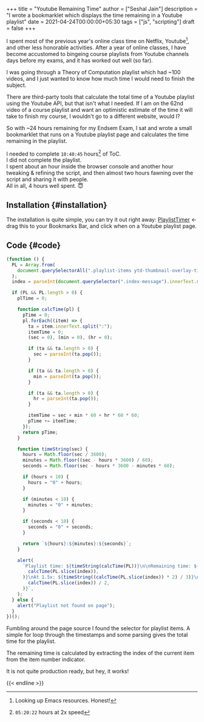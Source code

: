 +++
title = "Youtube Remaining Time"
author = ["Seshal Jain"]
description = "I wrote a bookmarklet which displays the time remaining in a Youtube playlist"
date = 2021-04-24T00:00:00+05:30
tags = ["js", "scripting"]
draft = false
+++

I spent most of the previous year's online class time on Netflix,
Youtube[^fn:1], and other less honorable activities. After a year of
online classes, I have become accustomed to bingeing course playlists
from Youtube channels days before my exams, and it has worked out well
(so far).

I was going through a Theory of Computation playlist which had ~100
videos, and I just wanted to know how much time I would need to finish
the subject.

There are third-party tools that calculate the total time of a Youtube
playlist using the Youtube API, but that isn't what I needed. If I am on
the 62nd video of a course playlist and want an optimistic estimate of
the time it will take to finish my course, I wouldn't go to a different
website, would I?

So with ~24 hours remaining for my Endsem Exam, I sat and wrote a small
bookmarklet that runs on a Youtube playlist page and calculates the time
remaining in the playlist.

I needed to complete `10:40:45` hours[^fn:2] of ToC.<br />
I did not complete the playlist.<br />
I spent about an hour inside the browser console and another hour
tweaking & refining the script, and then almost two hours fawning over
the script and sharing it with people.<br />
All in all, 4 hours well spent. :innocent:

## Installation {#installation}

The installation is quite simple, you can try it out right away: <a
href="javascript:(function()%7BPL%3DArray.from(document.querySelectorAll(%22.playlist-items%20ytd-thumbnail-overlay-time-status-renderer%22))%3Bindex%3DparseInt(document.querySelector(%22.index-message%22).innerText.split(%22%2F%22))-1%3Bif(PL%26%26PL.length%3E0)%7BplTime%3D0%3Bfunction%20calcTime(pl)%7BpTime%3D0%3Bpl.forEach(item%3D%3E%7Bta%3Ditem.innerText.split(%22%3A%22)%3BitemTime%3D0%3Bsec%3D0%2Cmin%3D0%2Chr%3D0%3Bif(ta%26%26ta.length%3E0)%7Bsec%3DparseInt(ta.pop())%7Dif(ta%26%26ta.length%3E0)%7Bmin%3DparseInt(ta.pop())%7Dif(ta%26%26ta.length%3E0)%7Bhr%3DparseInt(ta.pop())%7DitemTime%3Dsec%2Bmin\*60%2Bhr\*60\*60%3BpTime%2B%3DitemTime%7D)%3Breturn%20pTime%7Dfunction%20timeString(sec)%7Bhours%3DMath.floor(sec%2F3600)%3Bminutes%3DMath.floor((sec-hours\*3600)%2F60)%3Bseconds%3DMath.floor(sec-hours\*3600-minutes\*60)%3Bif(hours%3C10)%7Bhours%3D%220%22%2Bhours%7Dif(minutes%3C10)%7Bminutes%3D%220%22%2Bminutes%7Dif(seconds%3C10)%7Bseconds%3D%220%22%2Bseconds%7Dreturn%60%24%7Bhours%7D%3A%24%7Bminutes%7D%3A%24%7Bseconds%7D%60%7Dalert(%60Playlist%20time%3A%20%24%7BtimeString(calcTime(PL))%7D%5Cn%5CnRemaining%20time%3A%20%24%7BtimeString(calcTime(PL.slice(index)))%7D%5CnAt%201.5x%3A%20%24%7BtimeString(calcTime(PL.slice(index))\*2%2F3)%7D%5CnAt%202x%3A%20%24%7BtimeString(calcTime(PL.slice(index))%2F2)%7D%60)%7Delse%7Balert(%22Playlist%20not%20found%20on%20page%22)%7D%7D)()%3B">PlaylistTimer</a>
← drag this to your Bookmarks Bar, and click when on a Youtube playlist page.

## Code {#code}

```js
(function () {
  PL = Array.from(
    document.querySelectorAll(".playlist-items ytd-thumbnail-overlay-time-status-renderer"),
  );
  index = parseInt(document.querySelector(".index-message").innerText.split("/")) - 1;

  if (PL && PL.length > 0) {
    plTime = 0;

    function calcTime(pl) {
      pTime = 0;
      pl.forEach((item) => {
        ta = item.innerText.split(":");
        itemTime = 0;
        (sec = 0), (min = 0), (hr = 0);

        if (ta && ta.length > 0) {
          sec = parseInt(ta.pop());
        }

        if (ta && ta.length > 0) {
          min = parseInt(ta.pop());
        }

        if (ta && ta.length > 0) {
          hr = parseInt(ta.pop());
        }

        itemTime = sec + min * 60 + hr * 60 * 60;
        pTime += itemTime;
      });
      return pTime;
    }

    function timeString(sec) {
      hours = Math.floor(sec / 3600);
      minutes = Math.floor((sec - hours * 3600) / 60);
      seconds = Math.floor(sec - hours * 3600 - minutes * 60);

      if (hours < 10) {
        hours = "0" + hours;
      }

      if (minutes < 10) {
        minutes = "0" + minutes;
      }

      if (seconds < 10) {
        seconds = "0" + seconds;
      }

      return `${hours}:${minutes}:${seconds}`;
    }

    alert(
      `Playlist time: ${timeString(calcTime(PL))}\n\nRemaining time: ${timeString(
        calcTime(PL.slice(index)),
      )}\nAt 1.5x: ${timeString((calcTime(PL.slice(index)) * 2) / 3)}\nAt 2x: ${timeString(
        calcTime(PL.slice(index)) / 2,
      )}`,
    );
  } else {
    alert("Playlist not found on page");
  }
})();
```

Fumbling around the page source I found the selector for playlist items.
A simple for loop through the timestamps and some parsing gives the
total time for the playlist.

The remaining time is calculated by extracting the index of the current
item from the item number indicator.

It is not quite production ready, but hey, it works!

{{< endline >}}

[^fn:1]: Looking up Emacs resources. Honest!
[^fn:2]: `05:20:22` hours at 2x speed
